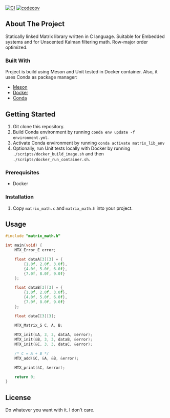 [![CI](https://github.com/IvanVnucec/c_matrix_library/actions/workflows/main.yml/badge.svg)](https://github.com/IvanVnucec/c_matrix_library/actions/workflows/main.yml)
[![codecov](https://codecov.io/gh/IvanVnucec/c_matrix_library/branch/master/graph/badge.svg?token=DIJ1KJMVTM)](https://codecov.io/gh/IvanVnucec/c_matrix_library)

## About The Project
Statically linked Matrix library written in C language. Suitable for Embedded systems and for Unscented Kalman filtering math. Row-major order optimized.

### Built With
Project is build using Meson and Unit tested in Docker container. Also, it uses Conda as package manager:
* [Meson](https://mesonbuild.com/)
* [Docker](https://www.docker.com/)
* [Conda](https://docs.conda.io/en/latest/)

## Getting Started
1. Git clone this repository.
2. Build Conda environment by running `conda env update -f environment.yml`.
3. Activate Conda environment by running `conda activate matrix_lib_env`
4. Optionally, run Unit tests locally with Docker by running `./scripts/docker_build_image.sh` and then `./scripts/docker_run_container.sh`.

### Prerequisites
* Docker

### Installation
1. Copy `matrix_math.c` and `matrix_math.h` into your project.

## Usage
```c
#include "matrix_math.h"

int main(void) {
    MTX_Error_E error;

    float dataA[3][3] = {
        {1.0f, 2.0f, 3.0f},
        {4.0f, 5.0f, 6.0f},
        {7.0f, 8.0f, 9.0f}
    };

    float dataB[3][3] = {
        {1.0f, 2.0f, 3.0f},
        {4.0f, 5.0f, 6.0f},
        {7.0f, 8.0f, 9.0f}
    };

    float dataC[3][3];
    
    MTX_Matrix_S C, A, B;

    MTX_init(&A, 3, 3, dataA, &error);
    MTX_init(&B, 3, 3, dataB, &error);
    MTX_init(&C, 3, 3, dataC, &error);

    /* C = A + B */
    MTX_add(&C, &A, &B, &error);

    MTX_print(&C, &error);

    return 0;
}
```

## License
Do whatever you want with it. I don't care.
